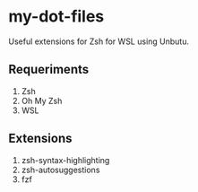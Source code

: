 # my-dot-files

Useful extensions for Zsh for WSL using Unbutu.

## Requeriments
<ol>
<li>Zsh</li>
<li> Oh My Zsh</li>
<li>WSL</li>
</ol>
 
## Extensions
<ol>
<li>zsh-syntax-highlighting</li>
<li> zsh-autosuggestions</li>
<li>fzf</li>
</ol>
 


